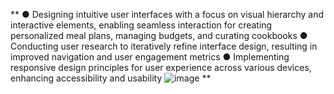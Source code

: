 **
●	Designing intuitive user interfaces with a focus on visual hierarchy and interactive elements, enabling seamless interaction for creating personalized meal plans, managing budgets, and curating cookbooks
●	Conducting user research to iteratively refine interface design, resulting in improved navigation and user engagement metrics
●	Implementing responsive design principles for user experience across various devices, enhancing accessibility and usability
![image](https://github.com/user-attachments/assets/4c1a3c0d-7bc1-4e94-9ad8-69b8ecba5fa0)
**
